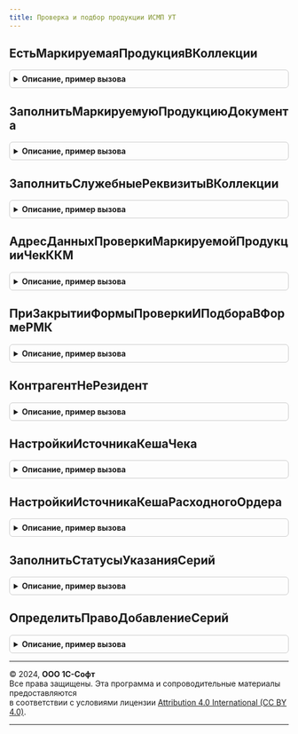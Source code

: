 ```yaml
---
title: Проверка и подбор продукции ИСМП УТ
---
```



## ЕстьМаркируемаяПродукцияВКоллекции
<details style="margin: 1em 0; padding: 0.5em; border: 1px solid #ccc; border-radius: 6px;">

<summary style="font-weight: bold; cursor: pointer;">Описание, пример вызова</summary>

```bsl

// Предназначена для определения факта наличия в данных документа номенклатуры, являющейся маркируемой продукцией.
//
// Параметры:
//  Коллекция                - ДанныеФормыКоллекция - состав номенклатуры документа
//  ВидМаркируемойПродукции  - ПеречислениеСсылка.ВидыПродукцииИС - вид продукции, наличие которой необходимо определить.
//  ЕстьМаркируемаяПродукция - Булево - признак наличия маркируемой продукции.
//
Процедура ЕстьМаркируемаяПродукцияВКоллекции(Коллекция, ВидМаркируемойПродукции, ЕстьМаркируемаяПродукция) Экспорт
```

Пример вызова
```bsl
ПроверкаИПодборПродукцииИСМПУТ.ЕстьМаркируемаяПродукцияВКоллекции(Коллекция, ВидМаркируемойПродукции, ЕстьМаркируемаяПродукция) 
```
</details>

## ЗаполнитьМаркируемуюПродукциюДокумента
<details style="margin: 1em 0; padding: 0.5em; border: 1px solid #ccc; border-radius: 6px;">

<summary style="font-weight: bold; cursor: pointer;">Описание, пример вызова</summary>

```bsl

// Заполняет переданную таблицу товарами переданного документа, являющимися маркируемой продукцией требуемого вида.
//   Если таблица заполнена - дополняет ее значениями GTIN.
//
// Параметры:
//  Контекст - ДанныеФормыСтруктура, ФормаКлиентскогоПриложения, ДокументСсылка - документ, маркируемую продукцию которого необходимо получить.
//  ВидМаркируемойПродукции - ПеречислениеСсылка.ВидыПродукцииИС - вид маркируемой продукции, которую необходимо получить.
//  ТаблицаМаркируемойПродукции - ТаблицаЗначений - таблица маркируемой продукции документа. (См. ПроверкаИПодборПродукцииИСМП.ТаблицаМаркируемойПродукцииДокумента())
//
Процедура ЗаполнитьМаркируемуюПродукциюДокумента(Контекст, ВидМаркируемойПродукции, ТаблицаМаркируемойПродукции) Экспорт
```

Пример вызова
```bsl
ПроверкаИПодборПродукцииИСМПУТ.ЗаполнитьМаркируемуюПродукциюДокумента(Контекст, ВидМаркируемойПродукции, ТаблицаМаркируемойПродукции) 
```
</details>

## ЗаполнитьСлужебныеРеквизитыВКоллекции
<details style="margin: 1em 0; padding: 0.5em; border: 1px solid #ccc; border-radius: 6px;">

<summary style="font-weight: bold; cursor: pointer;">Описание, пример вызова</summary>

```bsl

// Заполняет в табличной части служебные реквизиты, например: признак использования характеристик номенклатуры.
//
// Параметры:
//  Форма - ФормаКлиентскогоПриложения - Форма.
//  ТабличнаяЧасть - ДанныеФормыКоллекция, ТаблицаЗначений - таблица для заполнения.
//
Процедура ЗаполнитьСлужебныеРеквизитыВКоллекции(Форма, ТабличнаяЧасть) Экспорт
```

Пример вызова
```bsl
ПроверкаИПодборПродукцииИСМПУТ.ЗаполнитьСлужебныеРеквизитыВКоллекции(Форма, ТабличнаяЧасть) 
```
</details>

## АдресДанныхПроверкиМаркируемойПродукцииЧекККМ
<details style="margin: 1em 0; padding: 0.5em; border: 1px solid #ccc; border-radius: 6px;">

<summary style="font-weight: bold; cursor: pointer;">Описание, пример вызова</summary>

```bsl

Функция АдресДанныхПроверкиМаркируемойПродукцииЧекККМ(ПараметрыСканирования, Объект, УникальныйИдентификатор, ВидМаркируемойПродукции) Экспорт
```

Пример вызова
```bsl
Результат = ПроверкаИПодборПродукцииИСМПУТ.АдресДанныхПроверкиМаркируемойПродукцииЧекККМ(ПараметрыСканирования, Объект, УникальныйИдентификатор, ВидМаркируемойПродукции) 
```
</details>

## ПриЗакрытииФормыПроверкиИПодбораВФормеРМК
<details style="margin: 1em 0; padding: 0.5em; border: 1px solid #ccc; border-radius: 6px;">

<summary style="font-weight: bold; cursor: pointer;">Описание, пример вызова</summary>

```bsl

Процедура ПриЗакрытииФормыПроверкиИПодбораВФормеРМК(Форма, Результат, ВидПродукцииИС) Экспорт
```

Пример вызова
```bsl
ПроверкаИПодборПродукцииИСМПУТ.ПриЗакрытииФормыПроверкиИПодбораВФормеРМК(Форма, Результат, ВидПродукцииИС) 
```
</details>

## КонтрагентНеРезидент
<details style="margin: 1em 0; padding: 0.5em; border: 1px solid #ccc; border-radius: 6px;">

<summary style="font-weight: bold; cursor: pointer;">Описание, пример вызова</summary>

```bsl

// Контрагент не резидент.
//
// Параметры:
//  Контрагент - СправочникСсылка.Контрагенты - Контрагент
//
// Возвращаемое значение:
//  Булево - Контрагент не резидент
Функция КонтрагентНеРезидент(Контрагент) Экспорт
```

Пример вызова
```bsl
Результат = ПроверкаИПодборПродукцииИСМПУТ.КонтрагентНеРезидент(Контрагент) 
```
</details>

## НастройкиИсточникаКешаЧека
<details style="margin: 1em 0; padding: 0.5em; border: 1px solid #ccc; border-radius: 6px;">

<summary style="font-weight: bold; cursor: pointer;">Описание, пример вызова</summary>

```bsl

Функция НастройкиИсточникаКешаЧека() Экспорт
```

Пример вызова
```bsl
Результат = ПроверкаИПодборПродукцииИСМПУТ.НастройкиИсточникаКешаЧека() 
```
</details>

## НастройкиИсточникаКешаРасходногоОрдера
<details style="margin: 1em 0; padding: 0.5em; border: 1px solid #ccc; border-radius: 6px;">

<summary style="font-weight: bold; cursor: pointer;">Описание, пример вызова</summary>

```bsl

Функция НастройкиИсточникаКешаРасходногоОрдера() Экспорт
```

Пример вызова
```bsl
Результат = ПроверкаИПодборПродукцииИСМПУТ.НастройкиИсточникаКешаРасходногоОрдера() 
```
</details>

## ЗаполнитьСтатусыУказанияСерий
<details style="margin: 1em 0; padding: 0.5em; border: 1px solid #ccc; border-radius: 6px;">

<summary style="font-weight: bold; cursor: pointer;">Описание, пример вызова</summary>

```bsl

// Предназначена для расчета статусов указания серий во всех строках таблицы товаров
// см. НоменклатураСервер.ЗаполнитьСтатусыУказанияСерий
//
// Параметры:
//  Форма        - ФормаКлиентскогоПриложения - форма с таблицей товаров
//  ПараметрыУказанияСерий - Структура - параметры указания серий
//
Процедура ЗаполнитьСтатусыУказанияСерий(Форма, ПараметрыУказанияСерий) Экспорт
```

Пример вызова
```bsl
ПроверкаИПодборПродукцииИСМПУТ.ЗаполнитьСтатусыУказанияСерий(Форма, ПараметрыУказанияСерий) 
```
</details>

## ОпределитьПравоДобавлениеСерий
<details style="margin: 1em 0; padding: 0.5em; border: 1px solid #ccc; border-radius: 6px;">

<summary style="font-weight: bold; cursor: pointer;">Описание, пример вызова</summary>

```bsl

// Возвращает через параметр наличие права на добавление элементов справочника СерииНоменклатуры
//
// Параметры:
// 	ПравоДобавлениеСерий - Булево - исходящий, наличие права на добавление.
//
Процедура ОпределитьПравоДобавлениеСерий(ПравоДобавлениеСерий) Экспорт
```

Пример вызова
```bsl
ПроверкаИПодборПродукцииИСМПУТ.ОпределитьПравоДобавлениеСерий(ПравоДобавлениеСерий) 
```
</details>

---

© 2024, **ООО 1С-Софт**  
Все права защищены. Эта программа и сопроводительные материалы предоставляются  
в соответствии с условиями лицензии [Attribution 4.0 International (CC BY 4.0)](https://creativecommons.org/licenses/by/4.0/legalcode).

---
